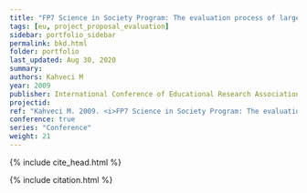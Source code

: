 ```yaml
---
title: "FP7 Science in Society Program: The evaluation process of large scale proposals for coordination and support actions"
tags: [eu, project_proposal_evaluation]
sidebar: portfolio_sidebar
permalink: bkd.html
folder: portfolio
last_updated: Aug 30, 2020
summary:
authors: Kahveci M
year: 2009
publisher: International Conference of Educational Research Association Turkey (EAB)
projectid:
ref: "Kahveci M. 2009. <i>FP7 Science in Society Program: The evaluation process of large scale proposals for coordination and support actions</i>. Paper presented at the International Conference of Educational Research Association Turkey (EAB). Canakkale, Turkey. May 1 - 3, 2009."
conference: true
series: "Conference"
weight: 21
---
```


{% include cite_head.html %}

{% include citation.html %}